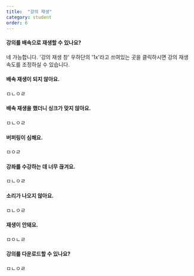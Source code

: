 ```yaml
---
title:  "강의 재생"
category: student
order: 6
---
```


#### 강의를 배속으로 재생할 수 있나요?
네 가능합니다.
'강의 재생 창' 우하단의 '1x'라고 쓰여있는 곳을 클릭하시면 강의 재생 속도를 조정하실 수 있습니다.

#### 배속 재생이 되지 않아요.
ㅁㄴㅇㄹ

#### 배속 재생을 했더니 싱크가 맞지 않아요.
ㅁㄴㅇㄹ

#### 버퍼링이 심해요.
ㅁㅇㄹ

#### 강좌를 수강하는 데 너무 끊겨요.
ㅁㄴㅇㄹ

#### 소리가 나오지 않아요.
ㅁㄴㅇㄹ

#### 재생이 안돼요.
ㅁㅇㄴㄹ

#### 강의를 다운로드할 수 있나요?
ㅁㄴㅇㄹ
